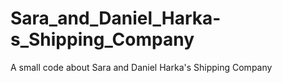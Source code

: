 # Sara_and_Daniel_Harka-s_Shipping_Company
A small code about Sara and Daniel Harka's Shipping Company
